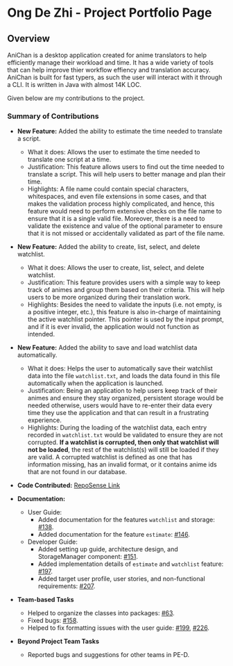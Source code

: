 # Ong De Zhi - Project Portfolio Page

## Overview
AniChan is a desktop application created for anime translators to help efficiently manage their workload and time. It has a wide variety of tools that can help improve thier workflow effiency and translation accuracy. AniChan is built for fast typers, as such the user will interact with it through a CLI. It is written in Java with almost 14K LOC.

Given below are my contributions to the project.

### Summary of Contributions
*   **New Feature:** Added the ability to estimate the time needed to translate a script.
    *   What it does: Allows the user to estimate the time needed to translate one script at a time.
    *   Justification: This feature allows users to find out the time needed to translate a script. This will help users to better manage and plan their time.
    *   Highlights: A file name could contain special characters, whitespaces, and even file extensions in some cases, and that makes the validation process highly complicated, and hence, this feature would need to perform extensive checks on the file name to ensure that it is a single valid file. Moreover, there is a need to validate the existence and value of the optional parameter to ensure that it is not missed or accidentally validated as part of the file name.

*   **New Feature:** Added the ability to create, list, select, and delete watchlist.
    *   What it does: Allows the user to create, list, select, and delete watchlist.
    *   Justification: This feature provides users with a simple way to keep track of animes and group them based on their criteria. This will help users to be more organized during their translation work.
    *   Highlights: Besides the need to validate the inputs (i.e. not empty, is a positive integer, etc.), this feature is also in-charge of maintaining the active watchlist pointer. This pointer is used by the input prompt, and if it is ever invalid, the application would not function as intended.

*   **New Feature:** Added the ability to save and load watchlist data automatically.
    *   What it does: Helps the user to automatically save their watchlist data into the file `watchlist.txt`, and loads the data found in this file automatically when the application is launched.
    *   Justification: Being an application to help users keep track of their animes and ensure they stay organized, persistent storage would be needed otherwise, users would have to re-enter their data every time they use the application and that can result in a frustrating experience.
    *   Highlights: During the loading of the watchlist data, each entry recorded in `watchlist.txt` would be validated to ensure they are not corrupted. **If a watchlist is corrupted, then only that watchlist will not be loaded**, the rest of the watchlist(s) will still be loaded if they are valid. A corrupted watchlist is defined as one that has information missing, has an invalid format, or it contains anime ids that are not found in our database.

*   **Code Contributed:** [RepoSense Link](https://nus-cs2113-ay2021s1.github.io/tp-dashboard/#breakdown=true&search=ongdezhi&sort=groupTitle&sortWithin=title&since=2020-09-27&timeframe=commit&mergegroup=&groupSelect=groupByRepos&checkedFileTypes=docs~functional-code~test-code~other&tabOpen=true&tabType=authorship&tabAuthor=OngDeZhi&tabRepo=AY2021S1-CS2113T-F12-2%2Ftp%5Bmaster%5D&authorshipIsMergeGroup=false&authorshipFileTypes=docs~functional-code~test-code~other)

*   **Documentation:**
    *   User Guide: 
        *   Added documentation for the features `watchlist` and storage: [#138](https://github.com/AY2021S1-CS2113T-F12-2/tp/pull/138).
        *   Added documentation for the feature `estimate`: [#146](https://github.com/AY2021S1-CS2113T-F12-2/tp/pull/146).
    *   Developer Guide:
        *   Added setting up guide, architecture design, and StorageManager component: [#151](https://github.com/AY2021S1-CS2113T-F12-2/tp/pull/151).
        *   Added implementation details of `estimate` and `watchlist` feature: [#197](https://github.com/AY2021S1-CS2113T-F12-2/tp/pull/197).
        *   Added target user profile, user stories, and non-functional requirements: [#207](https://github.com/AY2021S1-CS2113T-F12-2/tp/pull/207).

*   **Team-based Tasks**
    *   Helped to organize the classes into packages: [#63](https://github.com/AY2021S1-CS2113T-F12-2/tp/pull/63).
    *   Fixed bugs: [#158](https://github.com/AY2021S1-CS2113T-F12-2/tp/pull/158).
    *   Helped to fix formatting issues with the user guide: [#199](https://github.com/AY2021S1-CS2113T-F12-2/tp/pull/199), [#226](https://github.com/AY2021S1-CS2113T-F12-2/tp/pull/226).

*   **Beyond Project Team Tasks**
    *   Reported bugs and suggestions for other teams in PE-D.
